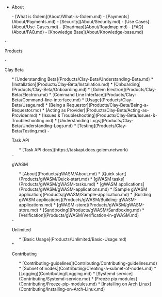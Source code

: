 - <p class="category">About</p>
<ul class="app-sub-sidebar">
- [What is Golem](About/What-is-Golem.md)
- [Payments](About/Payments.md)
- [Security](About/Security.md)
- [Use Cases](About/Use-Cases.md)
- [Roadmap](About/Roadmap.md)
- [FAQ](About/FAQ.md)
- [Knowledge Base](About/Knowledge-base.md)</ul> 
- <p class="category">Products</p>
- <p class="product">Clay Beta</p>
<ul class="app-sub-sidebar">
* [Understanding Beta](Products/Clay-Beta/Understanding-Beta.md)
* [Installation](Products/Clay-Beta/Installation.md)
* [Onboarding](Products/Clay-Beta/Onboarding.md)
* [Golem Electron](Products/Clay-Beta/Electron.md)
* [Command Line Interface](Products/Clay-Beta/Command-line-interface.md)
* [Usage](Products/Clay-Beta/Usage.md)
* [Being a Requestor](Products/Clay-Beta/Being-a-Requestor.md)
* [Acting as Provider](Products/Clay-Beta/Acting-as-Provider.md)
* [Issues & Troubleshooting](Products/Clay-Beta/Issues-&-Troubleshooting.md)
* [Understanding Logs](Products/Clay-Beta/Understanding-Logs.md)
* [Testing](Products/Clay-Beta/Testing.md)
- <p class="product">Task API</p>
<ul class="app-sub-sidebar">
* [Task API docs](https://taskapi.docs.golem.network)</ul>
- <p class="product">gWASM</p>
<ul class="app-sub-sidebar">
* [About](Products/gWASM/About.md)
* [Quick start](Products/gWASM/Quick-start.md)
* [gWASM tasks](Products/gWASM/gWASM-tasks.md)
* [gWASM applications](Products/gWASM/gWASM-applications.md)
* [Sample gWASM application](Products/gWASM/Sample-application.md)
* [Building gWASM applications](Products/gWASM/Building-gWASM-applications.md)
* [gWASM-store](Products/gWASM/gWASM-store.md)
* [Sandboxing](Products/gWASM/Sandboxing.md)
* [Verification](Products/gWASM/Verification-in-gWASM.md)</ul>
- <p class="product">Unlimited</p>
<ul class="app-sub-sidebar">
* [Basic Usage](Products/Unlimited/Basic-Usage.md)</ul>
* <p class="category">Contributing</p>
<ul class="app-sub-sidebar">
* [Contributing-guidelines](Contributing/Contributing-guidelines.md)
* [Subnet of nodes](Contributing/Creating-a-subnet-of-nodes.md)
* [Logging](Contributing/Logging.md)
* [Systemd service](Contributing/Systemd-service.md)
* [Freeze pip modules](Contributing/Freeze-pip-modules.md)
* [Installing on Arch Linux](Contributing/Installing-on-Arch-Linux.md)</ul>